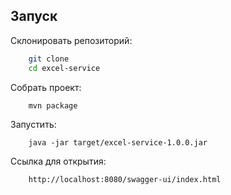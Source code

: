 ##  Запуск
Склонировать репозиторий:
```bash
    git clone 
    cd excel-service
```
Собрать проект:
```
    mvn package
```

Запустить:
```
    java -jar target/excel-service-1.0.0.jar
```

Ссылка для открытия:
```
    http://localhost:8080/swagger-ui/index.html
```
